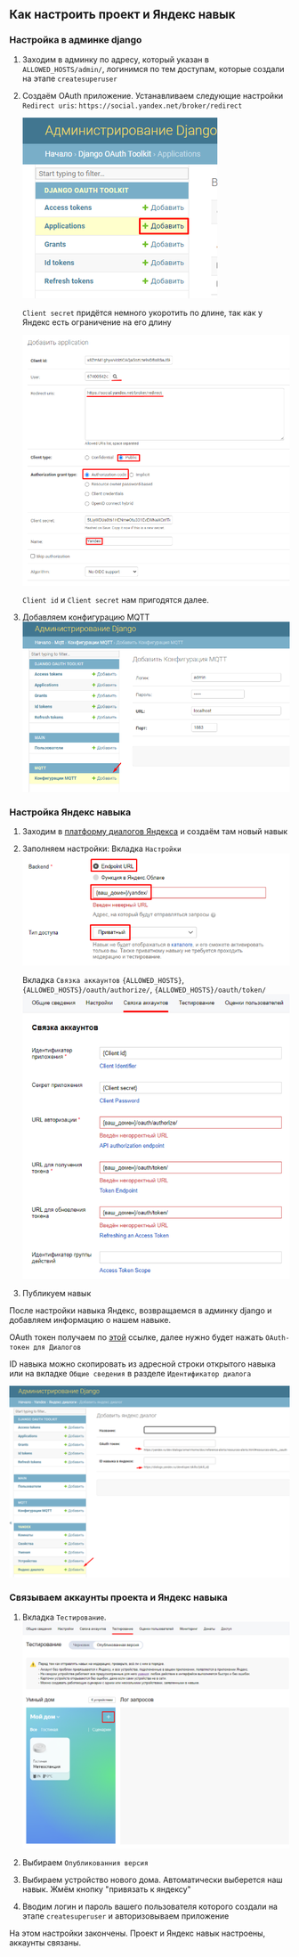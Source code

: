 ## Как настроить проект и Яндекс навык

### Настройка в админке django

1. Заходим в админку по адресу, который указан в `ALLOWED_HOSTS/admin/`, логинимся по тем доступам, которые создали на
   этапе `createsuperuser`
2. Создаём OAuth приложение. Устанавливаем следующие
   настройки `Redirect uris`: `https://social.yandex.net/broker/redirect`

   ![OAuth Application](assets/images/setup_yandex_and_project/oauth_application.png)

   `Client secret` придётся немного укоротить по длине, так как у Яндекс есть ограничение на его длину

   ![OAuth Application params](assets/images/setup_yandex_and_project/oauth_application_params.png)

   `Client id` и `Client secret` нам пригодятся далее.
3. Добавляем конфигурацию MQTT
   ![mqtt params](assets/images/setup_yandex_and_project/mqtt_params.png)

### Настройка Яндекс навыка

1. Заходим в [платформу диалогов Яндекса](https://dialogs.yandex.ru/developer "Платформа диалогов") и создаём там новый
   навык
2. Заполняем настройки:
   Вкладка `Настройки`
   ![Backend endpoint url](assets/images/setup_yandex_and_project/backend_endpoint_url.png)
   
   Вкладка `Связка аккаунтов`
   `{ALLOWED_HOSTS}`, `{ALLOWED_HOSTS}/oauth/authorize/`, `{ALLOWED_HOSTS}/oauth/token/`
   ![Authorization](assets/images/setup_yandex_and_project/authorization.png)
4. Публикуем навык

После настройки навыка Яндекс, возвращаемся в админку django и добавляем информацию о нашем навыке.

OAuth токен получаем по [этой](https://dialogs.yandex.ru/developer "Платформа диалогов") ссылке, далее нужно будет
нажать `OAuth-токен для Диалогов`

ID навыка можно скопировать из адресной строки открытого навыка или на вкладке `Общие сведения` в
разделе `Идентификатор диалога`

![Yandex dialog params](assets/images/setup_yandex_and_project/yandex_dialog_params.png)

### Связываем аккаунты проекта и Яндекс навыка

1. Вкладка `Тестирование`.
   ![img.png](assets/images/setup_yandex_and_project/yandex_testing_add_account.png)

2. Выбираем `Опубликованния версия`
3. Выбираем устройство нового дома. Автоматически выберется наш навык. Жмём кнопку "привязать к яндексу"
4. Вводим логин и пароль вашего пользователя которого создали на этапе `createsuperuser` и авторизовываем приложение

На этом настройки закончены. Проект и Яндекс навык настроены, аккаунты связаны.